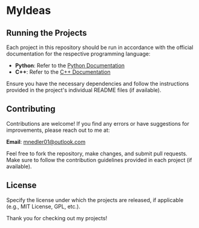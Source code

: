# MyIdeas
## Running the Projects

Each project in this repository should be run in accordance with the official documentation for the respective programming language:

- **Python**: Refer to the [Python Documentation](https://docs.python.org/3/)
- **C++**: Refer to the [C++ Documentation](https://en.cppreference.com/w/)

Ensure you have the necessary dependencies and follow the instructions provided in the project's individual README files (if available).

## Contributing

Contributions are welcome! If you find any errors or have suggestions for improvements, please reach out to me at:

**Email**: mnedler01@outlook.com

Feel free to fork the repository, make changes, and submit pull requests. Make sure to follow the contribution guidelines provided in each project (if available).

## License

Specify the license under which the projects are released, if applicable (e.g., MIT License, GPL, etc.).

Thank you for checking out my projects!
